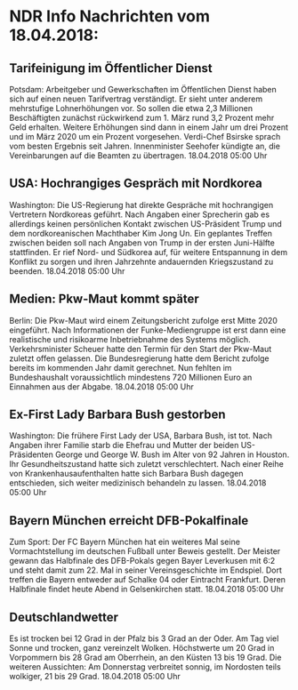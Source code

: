 # NDR Info Nachrichten vom 18.04.2018:


## Tarifeinigung im Öffentlicher Dienst
Potsdam: Arbeitgeber und Gewerkschaften im Öffentlichen Dienst haben sich auf einen neuen Tarifvertrag verständigt. Er sieht unter anderem mehrstufige Lohnerhöhungen vor. So sollen die etwa 2,3 Millionen Beschäftigten zunächst rückwirkend zum 1. März rund 3,2 Prozent mehr Geld erhalten. Weitere Erhöhungen sind dann in einem Jahr um drei Prozent und im März 2020 um ein Prozent vorgesehen. Verdi-Chef Bsirske sprach vom besten Ergebnis seit Jahren. Innenminister Seehofer kündigte an, die Vereinbarungen auf die Beamten zu übertragen. 18.04.2018 05:00 Uhr 

## USA: Hochrangiges Gespräch mit Nordkorea
Washington: Die US-Regierung hat direkte Gespräche mit hochrangigen Vertretern Nordkoreas geführt. Nach Angaben einer Sprecherin gab es allerdings keinen persönlichen Kontakt zwischen US-Präsident Trump und dem nordkoreanischen Machthaber Kim Jong Un. Ein geplantes Treffen zwischen beiden soll nach Angaben von Trump in der ersten Juni-Hälfte stattfinden. Er rief Nord- und Südkorea auf, für weitere Entspannung in dem Konflikt zu sorgen und ihren Jahrzehnte andauernden Kriegszustand zu beenden. 18.04.2018 05:00 Uhr 

## Medien: Pkw-Maut kommt später
Berlin: Die Pkw-Maut wird einem Zeitungsbericht zufolge erst Mitte 2020 eingeführt. Nach Informationen der Funke-Mediengruppe ist erst dann eine realistische und risikoarme Inbetriebnahme des Systems möglich. Verkehrsminister Scheuer hatte den Termin für den Start der Pkw-Maut zuletzt offen gelassen. Die Bundesregierung hatte dem Bericht zufolge bereits im kommenden Jahr damit gerechnet. Nun fehlten im Bundeshaushalt voraussichtlich mindestens 720 Millionen Euro an Einnahmen aus der Abgabe. 18.04.2018 05:00 Uhr 

## Ex-First Lady Barbara Bush gestorben
Washington: Die frühere First Lady der USA, Barbara Bush, ist tot. Nach Angaben ihrer Familie starb die Ehefrau und Mutter der beiden US-Präsidenten George und George W. Bush im Alter von 92 Jahren in Houston. Ihr Gesundheitszustand hatte sich zuletzt verschlechtert. Nach einer Reihe von Krankenhausaufenthalten hatte sich Barbara Bush dagegen entschieden, sich weiter medizinisch behandeln zu lassen. 18.04.2018 05:00 Uhr 

## Bayern München erreicht DFB-Pokalfinale
Zum Sport: Der FC Bayern München hat ein weiteres Mal seine Vormachtstellung im deutschen Fußball unter Beweis gestellt. Der Meister gewann das Halbfinale des DFB-Pokals gegen Bayer Leverkusen mit 6:2 und steht damit zum 22. Mal in seiner Vereinsgeschichte im Endspiel. Dort treffen die Bayern entweder auf Schalke 04 oder Eintracht Frankfurt. Deren Halbfinale findet heute Abend in Gelsenkirchen statt. 18.04.2018 05:00 Uhr 

## Deutschlandwetter
Es ist trocken bei 12 Grad in der Pfalz bis 3 Grad an der Oder. Am Tag viel Sonne und trocken, ganz vereinzelt Wolken. Höchstwerte um 20 Grad in Vorpommern bis 28 Grad am Oberrhein, an den Küsten 13 bis 19 Grad. Die weiteren Aussichten: Am Donnerstag verbreitet sonnig, im Nordosten teils wolkiger, 21 bis 29 Grad. 18.04.2018 05:00 Uhr 
